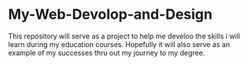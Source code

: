 # My-Web-Devolop-and-Design
This repository will serve as a project to help me develoo the skills i will learn during my education  courses. Hopefully it will also serve as an example of my successes thru out my journey to my  degree.
